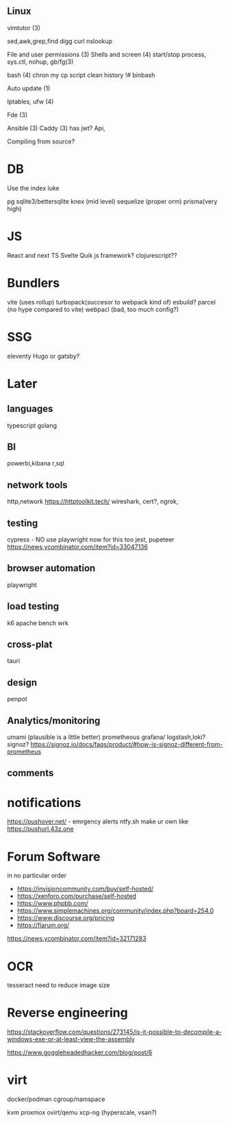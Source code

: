 ## Linux
vimtutor (3)

sed,awk,grep,find
digg curl nslookup

File and user permissions (3)
Shells and screen (4)
start/stop process, sys.ctl, nohup, gb/fg(3)

bash (4)
    chron my cp script
    clean history
    !# binbash

Auto update (1)

Iptables, ufw (4)

Fde (3)

Ansible (3)
Caddy (3) 
has jwt? Api, 

Compiling from source? 



# DB
Use the index luke

pg
sqlite3/bettersqlite
knex (mid level)
sequelize (proper orm)
prisma(very high)
# JS 
React and next 
TS
Svelte
Quik js framework?
clojurescript??

# Bundlers
vite (uses rollup)
turbopack(succesor to webpack kind of)
esbuild?
parcel (no hype compared to vite)
webpacl (bad, too much config?)

# SSG
eleventy
Hugo or gatsby?


# Later
## languages
typescript
golang

## BI
powerbi,kibana
r,sql

## network tools
http,network
https://httptoolkit.tech/
wireshark, cert?, ngrok,

## testing
cypress - NO use playwright now for this too
jest, pupeteer
https://news.ycombinator.com/item?id=33047136

## browser automation
playwright

## load testing
k6
apache bench
wrk

## cross-plat
tauri

## design
penpot

## Analytics/monitoring
umami (plausible is a little better)
prometheous grafana/
logstash,loki?
signoz?
https://signoz.io/docs/faqs/product/#how-is-signoz-different-from-prometheus

## comments

# notifications
https://pushover.net/ - emrgency alerts
ntfy.sh
make ur own like
https://pushurl.43z.one

# Forum Software
in no particular order

 - https://invisioncommunity.com/buy/self-hosted/
 - https://xenforo.com/purchase/self-hosted
 - https://www.phpbb.com/
 - https://www.simplemachines.org/community/index.php?board=254.0
 - https://www.discourse.org/pricing
 - https://flarum.org/

https://news.ycombinator.com/item?id=32171283

# OCR
tesseract
    need to reduce image size


# Reverse engineering
https://stackoverflow.com/questions/273145/is-it-possible-to-decompile-a-windows-exe-or-at-least-view-the-assembly

https://www.goggleheadedhacker.com/blog/post/6


# virt
docker/podman
cgroup/namspace

kvm
proxmox
ovirt/qemu
xcp-ng (hyperscale, vsan?)




